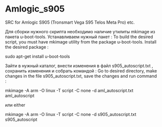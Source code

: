 # Amlogic_s905
SRC for Amlogic S905 (Tronsmart Vega S95 Telos Meta Pro) etc.

Для сборки нужного скрипта необходимо наличие утилиты mkimage из пакета u-boot-tools.
Устанавливаем нужный пакет :
To build the desired script, you must have mkimage utility from the package u-boot-tools.
Install the desired package :

sudo apt-get install u-boot-tools

Зайти в нужный каталог, внести изменения в файл s905_autoscript.txt  , сохранить изменения и собрать командой :
Go to desired directory, make changes in the file s905_autoscript.txt, save the changes and run command :

mkimage -A arm -O linux -T script -C none -d aml_autoscript.txt aml_autoscript

или 
either

mkimage -A arm -O linux -T script -C none -d s905_autoscript.txt s905_autoscript


